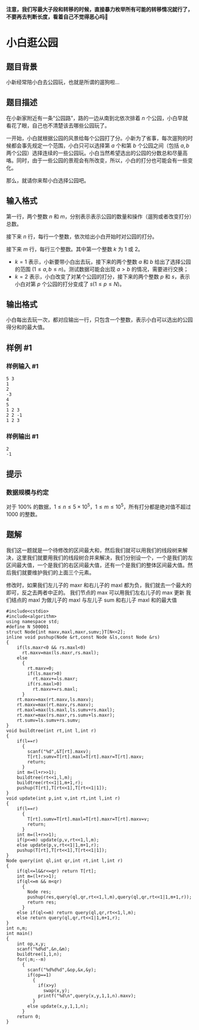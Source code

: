 **注意，我们写最大子段和转移的时候，直接暴力枚举所有可能的转移情况就行了，不要再去判断长度，看着自己不觉得恶心吗🤢**

# 小白逛公园

## 题目背景

小新经常陪小白去公园玩，也就是所谓的遛狗啦…

## 题目描述

在小新家附近有一条“公园路”，路的一边从南到北依次排着 $n$ 个公园，小白早就看花了眼，自己也不清楚该去哪些公园玩了。

一开始，小白就根据公园的风景给每个公园打了分。小新为了省事，每次遛狗的时候都会事先规定一个范围，小白只可以选择第 $a$ 个和第 $b$ 个公园之间（包括 $a, b$ 两个公园）选择连续的一些公园玩。小白当然希望选出的公园的分数总和尽量高咯。同时，由于一些公园的景观会有所改变，所以，小白的打分也可能会有一些变化。

那么，就请你来帮小白选择公园吧。

## 输入格式

第一行，两个整数 $n$ 和 $m$，分别表示表示公园的数量和操作（遛狗或者改变打分）总数。

接下来 $n$ 行，每行一个整数，依次给出小白开始时对公园的打分。

接下来 $m$ 行，每行三个整数。其中第一个整数 $k$ 为 $1$ 或 $2$。

- $k=1$ 表示，小新要带小白出去玩，接下来的两个整数 $a$ 和 $b$ 给出了选择公园的范围 $(1 \le a,b \le n)$。测试数据可能会出现 $a > b$ 的情况，需要进行交换；
- $k=2$ 表示，小白改变了对某个公园的打分，接下来的两个整数 $p$ 和 $s$，表示小白对第 $p$ 个公园的打分变成了 $s(1\le p\le N)$。

## 输出格式

小白每出去玩一次，都对应输出一行，只包含一个整数，表示小白可以选出的公园得分和的最大值。

## 样例 #1

### 样例输入 #1

```
5 3
1
2
-3
4
5
1 2 3
2 2 -1
1 2 3
```

### 样例输出 #1

```
2
-1
```

## 提示

### 数据规模与约定

对于 $100\%$ 的数据，$1 \le n \le 5 \times 10^5$，$1 \le m \le 10^5$，所有打分都是绝对值不超过 $1000$ 的整数。

## 题解
我们这一题就是一个待修改的区间最大和，然后我们就可以用我们的线段树来解决，这里我们就要用我们的线段树合并来解决，我们分别设一个，一个是我们的左区间最大值，一个是我们的右区间最大值，还有一个是我们的整体区间最大值。然后我们就要维护我们的上面三个元素。

修改时，如果我们左儿子的 maxr 和右儿子的 maxl 都为负，我们就去一个最大的即可，反之去两者中正的。
我们节点的 max 可以用我们左右儿子的 max 更新
我们结点的 maxl 为做儿子的 maxl 与左儿子 sum 和右儿子 maxl 和的最大值

```
#include<cstdio>
#include<algorithm>
using namespace std;
#define N 500001
struct Node{int maxv,maxl,maxr,sumv;}T[N<<2];
inline void pushup(Node &rt,const Node &ls,const Node &rs)
{
	if(ls.maxr<0 && rs.maxl<0)
	  rt.maxv=max(ls.maxr,rs.maxl);
	else
	  {
	  	rt.maxv=0;
	  	if(ls.maxr>0)
	  	  rt.maxv+=ls.maxr;
	  	if(rs.maxl>0)
	  	  rt.maxv+=rs.maxl;
	  }
	rt.maxv=max(rt.maxv,ls.maxv);
	rt.maxv=max(rt.maxv,rs.maxv);
	rt.maxl=max(ls.maxl,ls.sumv+rs.maxl);
	rt.maxr=max(rs.maxr,rs.sumv+ls.maxr);
	rt.sumv=ls.sumv+rs.sumv;
}
void buildtree(int rt,int l,int r)
{
	if(l==r)
	  {
	  	scanf("%d",&T[rt].maxv);
	  	T[rt].sumv=T[rt].maxl=T[rt].maxr=T[rt].maxv;
	  	return;
	  }
	int m=(l+r>>1);
	buildtree(rt<<1,l,m);
	buildtree(rt<<1|1,m+1,r);
	pushup(T[rt],T[rt<<1],T[rt<<1|1]);
}
void update(int p,int v,int rt,int l,int r)
{
	if(l==r)
	  {
	  	T[rt].sumv=T[rt].maxl=T[rt].maxr=T[rt].maxv=v;
	  	return;
	  }
	int m=(l+r>>1);
	if(p<=m) update(p,v,rt<<1,l,m);
	else update(p,v,rt<<1|1,m+1,r);
	pushup(T[rt],T[rt<<1],T[rt<<1|1]);
}
Node query(int ql,int qr,int rt,int l,int r)
{
	if(ql<=l&&r<=qr) return T[rt];
	int m=(l+r>>1);
	if(ql<=m && m<qr)
	  {
	  	Node res;
	  	pushup(res,query(ql,qr,rt<<1,l,m),query(ql,qr,rt<<1|1,m+1,r));
	  	return res;
	  }
	else if(ql<=m) return query(ql,qr,rt<<1,l,m);
	else return query(ql,qr,rt<<1|1,m+1,r);
}
int n,m;
int main()
{
	int op,x,y;
	scanf("%d%d",&n,&m);
	buildtree(1,1,n);
	for(;m;--m)
	  {
	  	scanf("%d%d%d",&op,&x,&y);
	  	if(op==1)
		  {
		  	if(x>y)
		  	  swap(x,y);
		  	printf("%d\n",query(x,y,1,1,n).maxv);
		  }
	  	else update(x,y,1,1,n);
	  }
	return 0;
}
```